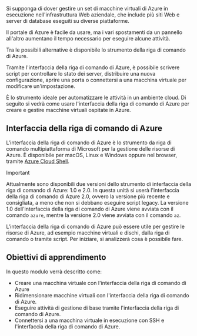 Si supponga di dover gestire un set di macchine virtuali di Azure in esecuzione nell'infrastruttura Web aziendale, che include più siti Web e server di database eseguiti su diverse piattaforme. 

Il portale di Azure è facile da usare, ma i vari spostamenti da un pannello all'altro aumentano il tempo necessario per eseguire alcune attività. 

Tra le possibili alternative è disponibile lo strumento della riga di comando di Azure.

Tramite l'interfaccia della riga di comando di Azure, è possibile scrivere script per controllare lo stato dei server, distribuire una nuova configurazione, aprire una porta o connettersi a una macchina virtuale per modificare un'impostazione.

È lo strumento ideale per automatizzare le attività in un ambiente cloud. Di seguito si vedrà come usare l'interfaccia della riga di comando di Azure per creare e gestire macchine virtuali ospitate in Azure. 

## <a name="azure-cli"></a>Interfaccia della riga di comando di Azure

L'interfaccia della riga di comando di Azure è lo strumento da riga di comando multipiattaforma di Microsoft per la gestione delle risorse di Azure. È disponibile per macOS, Linux e Windows oppure nel browser, tramite [Azure Cloud Shell](https://docs.microsoft.com/azure/cloud-shell/overview).

> [!IMPORTANT]
> Attualmente sono disponibili due versioni dello strumento di interfaccia della riga di comando di Azure: 1.0 e 2.0. In questa unità si userà l'interfaccia della riga di comando di Azure 2.0, ovvero la versione più recente e consigliata, a meno che non si debbano eseguire script legacy. La versione 1.0 dell'interfaccia della riga di comando di Azure viene avviata con il comando `azure`, mentre la versione 2.0 viene avviata con il comando `az`. 

L'interfaccia della riga di comando di Azure può essere utile per gestire le risorse di Azure, ad esempio macchine virtuali e dischi, dalla riga di comando o tramite script. Per iniziare, si analizzerà cosa è possibile fare.

## <a name="learning-objectives"></a>Obiettivi di apprendimento

In questo modulo verrà descritto come:

- Creare una macchina virtuale con l'interfaccia della riga di comando di Azure
- Ridimensionare macchine virtuali con l'interfaccia della riga di comando di Azure.
- Eseguire attività di gestione di base tramite l'interfaccia della riga di comando di Azure.
- Connettersi a una macchina virtuale in esecuzione con SSH e l'interfaccia della riga di comando di Azure.
